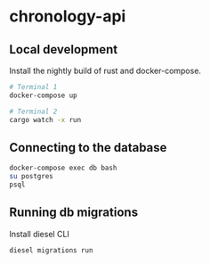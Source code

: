 # chronology-api

## Local development

Install the nightly build of rust and docker-compose.

```sh
# Terminal 1
docker-compose up

# Terminal 2
cargo watch -x run
```

## Connecting to the database

```sh
docker-compose exec db bash
su postgres
psql
```

## Running db migrations

Install diesel CLI

```sh
diesel migrations run
```